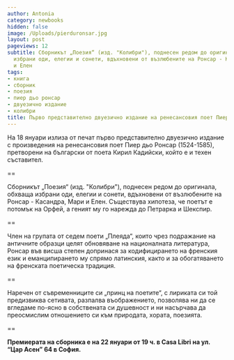 ```yaml
---
author: Antonia
category: newbooks
hidden: false
image: /Uploads/pierduronsar.jpg
layout: post
pageviews: 12
subtitle: Сборникът „Поезия“ (изд. "Колибри"), поднесен редом до оригинала, обхваща
  избрани оди, елегии и сонети, вдъхновени от възлюбените на Ронсар - Касандра, Мари
  и Елен
tags:
- книга
- сборник
- поезия
- пиер дьо ронсар
- двуезично издание
- колибри
title: Първо представително двуезично издание на ренесансовия поет Пиер дьо Ронсар
---
```


На 18 януари излиза от печат първо представително двуезично издание с произведения на ренесансовия поет Пиер дьо Ронсар (1524-1585), претворени на български от поета Кирил Кадийски, който е и техен съставител. 

\==

Сборникът „Поезия“ (изд. "Колибри"), поднесен редом до оригинала, обхваща избрани оди, елегии и сонети, вдъхновени от възлюбените на Ронсар - Касандра, Мари и Елен. Съществува хипотеза, че поетът е потомък на Орфей, а геният му го нарежда до Петрарка и Шекспир. 

\==

Член на групата от седем поети „Плеяда“, които чрез подражание на античните образци целят обновяване на националната литература, Ронсар във висша степен допринася за кодифицирането на френския език и еманципирането му спрямо латинския, както и за обогатяването на френската поетическа традиция. 

\==

Наречен от съвременниците си „принц на поетите“, с лириката си той предизвиква сетивата, разпалва въображението, позволява ни да се вгледаме по-ясно в собствената си душевност и ни насърчава да преосмислим отношението си към природата, хората, поезията.

\==

**Премиерата на сборника е на 22 януари от 19 ч. в Casa Libri на ул. “Цар Асен” 64 в София.**